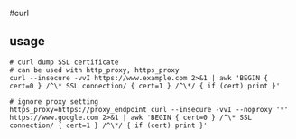#curl

## usage

	# curl dump SSL certificate
	# can be used with http_proxy, https_proxy
	curl --insecure -vvI https://www.example.com 2>&1 | awk 'BEGIN { cert=0 } /^\* SSL connection/ { cert=1 } /^\*/ { if (cert) print }'

	# ignore proxy setting
	https_proxy=https://proxy_endpoint curl --insecure -vvI --noproxy '*' https://www.google.com 2>&1 | awk 'BEGIN { cert=0 } /^\* SSL connection/ { cert=1 } /^\*/ { if (cert) print }'
	
